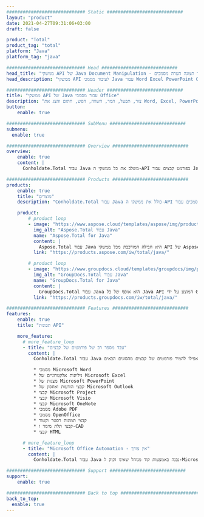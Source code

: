 ```yaml
---
############################# Static ############################
layout: "product"
date: 2021-04-27T09:31:06+03:00
draft: false

product: "Total"
product_tag: "total"
platform: "Java"
platform_tag: "java"

############################# Head ############################
head_title: "ממשקי API של Java Document Manipulation - צור עריכה המר תצוגה הערה מסמכים"
head_description: "ממשקי API לעיבוד מסמכי Java עבור Word Excel PowerPoint Outlook HTML PDF בפורמטים תלת-ממדיים של תמונה. הוסף תכונות ברקוד ו-OCR ליישומי Java שלך."

############################# Header ############################
title: "ממשקי API של Java עבור מסמכי Office"
description: "צור, תפעל, המר, השווה, חפש, חתום והצג את Word, Excel, PowerPoint, Outlook, Visio, PDF, ועוד יותר מ-100 פורמטי קבצים אחרים ב-Java."
button:
    enable: true

############################# SubMenu ############################
submenu:
  enable: true

############################# Overview ############################
overview:
    enable: true
    content: |
      Conholdate.Total עבור Java משלב את כל ממשקי ה-API בפורמט קבצים עבור Java כחבילה אחת המוצעים על ידי Aspose & GroupDocs. זה מאפשר למפתחים ליצור, לערוך, להדפיס, להציג, להוסיף הערות, להשוות, לחתום, לבצע אוטומציה, לחפש ולהמיר בין מגוון רחב של פורמטים פופולריים של מסמכים בתוך כל יישומי Java (J2SE, J2EE, J2ME).

############################# Products ############################
products:
    enable: true
    title: "מוצרים"
    description: "Conholdate.Total עבור Java כולל את ממשקי ה-API הבאים למניפולציה של מסמכים עבור Java:"

    product:
        # product loop
        - image: "https://www.aspose.cloud/templates/aspose/img/products/total/aspose_total-for-java.svg"
          img_alt: "Aspose.Total עבור Java"
          name: "Aspose.Total for Java"
          content: |
            Aspose.Total עבור Java היא חבילה המורכבת מכל ממשקי API של Aspose for Java. זה מאפשר לך ליצור, לתפעל, להמיר ולעבד את Word, Excel, PDF, PowerPoint, Outlook ועוד יותר מ-100 פורמטי קבצים אחרים בתוך כל יישום Java מבלי להתקין את Microsoft Office.
          link: "https://products.aspose.com/iw/total/java/"

        # product loop
        - image: "https://www.groupdocs.cloud/templates/groupdocs/img/products/total/border/groupdocs-total-java.svg"
          img_alt: "GroupDocs.Total עבור Java"
          name: "GroupDocs.Total for Java"
          content: |
            GroupDocs.Total עבור Java הוא אוסף של כל Java API המוצע על ידי GroupDocs. הוא מספק את היכולת להציג, להוסיף הערות, להמיר, להשוות, לחתום, לסמן מים ולערוך את תבניות הקבצים הפופולריות ביותר בכל יישום Java.
          link: "https://products.groupdocs.com/iw/total/java/"

############################# Features ############################
features:
    enable: true
    title: "תכונות API"

    more_feature:
      # more_feature_loop
      - title: "עבד מספר רב של פורמטים של קבצים"
        content: |
          Conholdate.Total עבור Java מאפשר לך לבנות מערכת עיבוד קבצים מגוונת להפליא המסוגלת לטפל בתבניות קבצים פופולריות רבות. אתה יכול בקלות לפתוח, ליצור, לשנות ואפילו להמיר פורמטים של קבצים מהסוגים הבאים.

          * מסמכי Microsoft Word
          * גיליונות אלקטרוניים של Microsoft Excel
          * מצגות של Microsoft PowerPoint
          * קבצי הודעות ואחסון של Microsoft Outlook
          * קבצי Microsoft Project
          * קבצי Microsoft Visio
          * קבצי Microsoft OneNote
          * מסמכי Adobe PDF
          * מסמכי OpenOffice
          * קבצי תמונות רסטר וקטור
          * קבצי תלת מימד ו-CAD
          * קבצי HTML

      # more_feature_loop
      - title: "Microsoft Office Automation - אין צורך"
        content: |
          Conholdate.Total עבור Java נבנה באמצעות קוד מנוהל שאינו זקוק ל-Microsoft Office או כל כלי אחר על מנת לעבוד עם כל אחד מפורמטי הקבצים הנתמכים. זוהי חלופה מושלמת לאוטומציה של Microsoft Office מבחינת תכונות נתמכות, אבטחה, יציבות, מדרגיות, מהירות ומחיר.

############################# Support ############################
support:
    enable: true

############################# Back to top ###############################
back_to_top:
  enable: true
---
```

